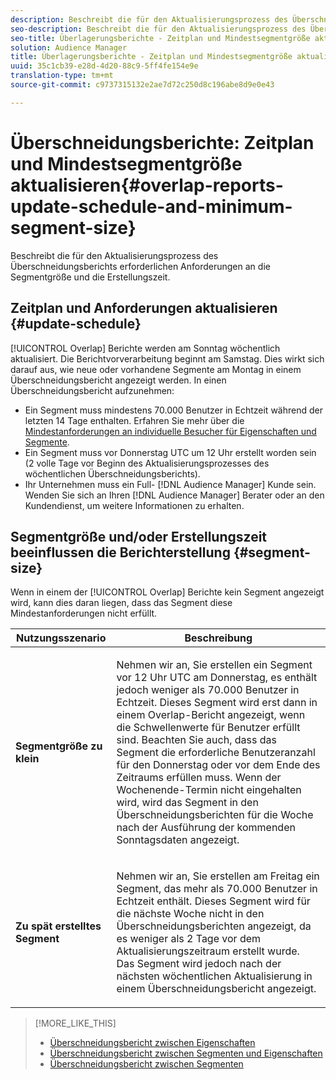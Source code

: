 ```yaml
---
description: Beschreibt die für den Aktualisierungsprozess des Überschneidungsberichts erforderlichen Anforderungen an die Segmentgröße und die Erstellungszeit.
seo-description: Beschreibt die für den Aktualisierungsprozess des Überschneidungsberichts erforderlichen Anforderungen an die Segmentgröße und die Erstellungszeit.
seo-title: Überlagerungsberichte - Zeitplan und Mindestsegmentgröße aktualisieren
solution: Audience Manager
title: Überlagerungsberichte - Zeitplan und Mindestsegmentgröße aktualisieren
uuid: 35c1cb39-e28d-4d20-88c9-5ff4fe154e9e
translation-type: tm+mt
source-git-commit: c9737315132e2ae7d72c250d8c196abe8d9e0e43

---
```



# Überschneidungsberichte: Zeitplan und Mindestsegmentgröße aktualisieren{#overlap-reports-update-schedule-and-minimum-segment-size}

Beschreibt die für den Aktualisierungsprozess des Überschneidungsberichts erforderlichen Anforderungen an die Segmentgröße und die Erstellungszeit.

## Zeitplan und Anforderungen aktualisieren {#update-schedule}

[!UICONTROL Overlap] Berichte werden am Sonntag wöchentlich aktualisiert. Die Berichtvorverarbeitung beginnt am Samstag. Dies wirkt sich darauf aus, wie neue oder vorhandene Segmente am Montag in einem Überschneidungsbericht angezeigt werden. In einen Überschneidungsbericht aufzunehmen:

* Ein Segment muss mindestens 70.000 Benutzer in Echtzeit während der letzten 14 Tage enthalten. Erfahren Sie mehr über die [Mindestanforderungen an individuelle Besucher für Eigenschaften und Segmente](../../reporting/report-sampling.md#data-sampling-ratio).
* Ein Segment muss vor Donnerstag UTC um 12 Uhr erstellt worden sein (2 volle Tage vor Beginn des Aktualisierungsprozesses des wöchentlichen Überschneidungsberichts).
* Ihr Unternehmen muss ein Full- [!DNL Audience Manager] Kunde sein. Wenden Sie sich an Ihren [!DNL Audience Manager] Berater oder an den Kundendienst, um weitere Informationen zu erhalten.

## Segmentgröße und/oder Erstellungszeit beeinflussen die Berichterstellung {#segment-size}

Wenn in einem der [!UICONTROL Overlap] Berichte kein Segment angezeigt wird, kann dies daran liegen, dass das Segment diese Mindestanforderungen nicht erfüllt.

<table id="table_BE2937C1FA314BBDBD1D026321D6E6B1"> 
 <thead> 
  <tr> 
   <th colname="col1" class="entry"> Nutzungsszenario </th> 
   <th colname="col2" class="entry"> Beschreibung </th> 
  </tr> 
 </thead>
 <tbody> 
  <tr> 
   <td colname="col1"> <p> <b>Segmentgröße zu klein</b> </p> </td> 
   <td colname="col2"> <p>Nehmen wir an, Sie erstellen ein Segment vor 12 Uhr UTC am Donnerstag, es enthält jedoch weniger als 70.000 Benutzer in Echtzeit. Dieses Segment wird erst dann in einem <span class="wintitle"> Overlap-Bericht</span> angezeigt, wenn die Schwellenwerte für Benutzer erfüllt sind. Beachten Sie auch, dass das Segment die erforderliche Benutzeranzahl für den Donnerstag oder vor dem Ende des Zeitraums erfüllen muss. Wenn der Wochenende-Termin nicht eingehalten wird, wird das Segment in den <span class="wintitle"> Überschneidungsberichten</span> für die Woche nach der Ausführung der kommenden Sonntagsdaten angezeigt. </p> </td> 
  </tr> 
  <tr> 
   <td colname="col1"> <p> <b>Zu spät erstelltes Segment</b> </p> </td> 
   <td colname="col2"> <p>Nehmen wir an, Sie erstellen am Freitag ein Segment, das mehr als 70.000 Benutzer in Echtzeit enthält. Dieses Segment wird für die nächste Woche nicht in den <span class="wintitle"> Überschneidungsberichten</span> angezeigt, da es weniger als 2 Tage vor dem Aktualisierungszeitraum erstellt wurde. Das Segment wird jedoch nach der nächsten wöchentlichen Aktualisierung in einem <span class="wintitle"> Überschneidungsbericht</span> angezeigt. </p> </td> 
  </tr> 
 </tbody> 
</table>

>[!MORE_LIKE_THIS]
>
>* [Überschneidungsbericht zwischen Eigenschaften](../../reporting/dynamic-reports/trait-trait-overlap-report.md#trait-to-trait-overlap-report)
>* [Überschneidungsbericht zwischen Segmenten und Eigenschaften](../../reporting/dynamic-reports/segment-trait-overlap-report.md)
>* [Überschneidungsbericht zwischen Segmenten](../../reporting/dynamic-reports/segment-segment-overlap-report.md)

